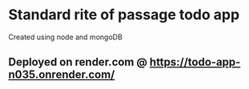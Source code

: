 # Standard rite of passage todo app 
Created using node and mongoDB
## Deployed on render.com @ https://todo-app-n035.onrender.com/

